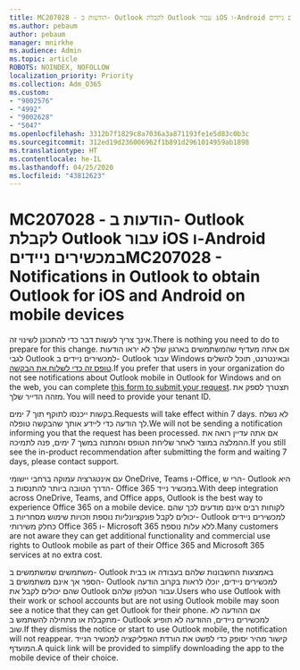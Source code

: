 ```yaml
---
title: MC207028 - הודעות ב- Outlook לקבלת Outlook עבור iOS ו-Android במכשירים ניידים
ms.author: pebaum
author: pebaum
manager: mnirkhe
ms.audience: Admin
ms.topic: article
ROBOTS: NOINDEX, NOFOLLOW
localization_priority: Priority
ms.collection: Adm_O365
ms.custom:
- "9002576"
- "4992"
- "9002628"
- "5047"
ms.openlocfilehash: 3312b7f1829c8a7036a3a871193fe1e5d83c0b3c
ms.sourcegitcommit: 312ed19d236006962f1b891d2961014959ab1898
ms.translationtype: HT
ms.contentlocale: he-IL
ms.lasthandoff: 04/25/2020
ms.locfileid: "43812623"
---
```

# <a name="mc207028---notifications-in-outlook-to-obtain-outlook-for-ios-and-android-on-mobile-devices"></a><span data-ttu-id="30671-102">MC207028 - הודעות ב- Outlook לקבלת Outlook עבור iOS ו-Android במכשירים ניידים</span><span class="sxs-lookup"><span data-stu-id="30671-102">MC207028 - Notifications in Outlook to obtain Outlook for iOS and Android on mobile devices</span></span>

<span data-ttu-id="30671-103">אינך צריך לעשות דבר כדי להתכונן לשינוי זה.</span><span class="sxs-lookup"><span data-stu-id="30671-103">There is nothing you need to do to prepare for this change.</span></span> <span data-ttu-id="30671-104">אם אתה מעדיף שהמשתמשים בארגון שלך לא יראו הודעות לגבי Outlook למכשירים ניידים ב- Outlook עבור Windows ובאינטרנט, תוכל להשלים [טופס זה כדי לשלוח את הבקשה](https://aka.ms/MC207028).</span><span class="sxs-lookup"><span data-stu-id="30671-104">If you prefer that users in your organization do not see notifications about Outlook mobile in Outlook for Windows and on the web, you can complete [this form to submit your request](https://aka.ms/MC207028).</span></span><span data-ttu-id="30671-105"> תצטרך לספק את מזהה הדייר שלך.</span><span class="sxs-lookup"><span data-stu-id="30671-105"> You will need to provide your tenant ID.</span></span> 

<span data-ttu-id="30671-106">בקשות ייכנסו לתוקף תוך 7 ימים.</span><span class="sxs-lookup"><span data-stu-id="30671-106">Requests will take effect within 7 days.</span></span> <span data-ttu-id="30671-107">לא נשלח לך הודעה כדי ליידע אותך שהבקשה טופלה.</span><span class="sxs-lookup"><span data-stu-id="30671-107">We will not be sending a notification informing you that the request has been processed.</span></span> <span data-ttu-id="30671-108">אם אתה עדיין רואה את ההמלצה במוצר לאחר שליחת הטופס והמתנה במשך 7 ימים, פנה לתמיכה.</span><span class="sxs-lookup"><span data-stu-id="30671-108">If you still see the in-product recommendation after submitting the form and waiting 7 days, please contact support.</span></span>

<span data-ttu-id="30671-109">עם אינטגרציה עמוקה ברחבי יישומי OneDrive, Teams ו-Office, הרי ש- Outlook היא הדרך הטובה ביותר להתנסות ב- Office 365 במכשיר נייד.</span><span class="sxs-lookup"><span data-stu-id="30671-109">With deep integration across OneDrive, Teams, and Office apps, Outlook is the best way to experience Office 365 on a mobile device.</span></span> <span data-ttu-id="30671-110">לקוחות רבים אינם מודעים לכך שהם יכולים לקבל פונקציונליות נוספת וזכויות שימוש מסחריות ב- Outlook למכשירים ניידים כחלק משירותי Office 365 ו- Microsoft 365 ללא עלות נוספת.</span><span class="sxs-lookup"><span data-stu-id="30671-110">Many customers are not aware they can get additional functionality and commercial use rights to Outlook mobile as part of their Office 365 and Microsoft 365 services at no extra cost.</span></span>

<span data-ttu-id="30671-111">משתמשים שמשתמשים ב- Outlook באמצעות החשבונות שלהם בעבודה או בבית הספר אך אינם משתמשים ב- Outlook למכשירים ניידים, יוכלו לראות בקרוב הודעה שהם יכולים לקבל את Outlook עבור הטלפון שלהם.</span><span class="sxs-lookup"><span data-stu-id="30671-111">Users who use Outlook with their work or school accounts but are not using Outlook mobile may soon see a notice that they can get Outlook for their phone.</span></span> <span data-ttu-id="30671-112">אם ההודעה לא מתקבלת או מתחילה להשתמש ב- Outlook למכשירים ניידים, ההודעה לא תופיע שוב.</span><span class="sxs-lookup"><span data-stu-id="30671-112">If they dismiss the notice or start to use Outlook mobile, the notification will not reappear.</span></span> <span data-ttu-id="30671-113">קישור מהיר יסופק כדי לפשט את הורדת האפליקציה למכשיר הנייד המועדף.</span><span class="sxs-lookup"><span data-stu-id="30671-113">A quick link will be provided to simplify downloading the app to the mobile device of their choice.</span></span>

